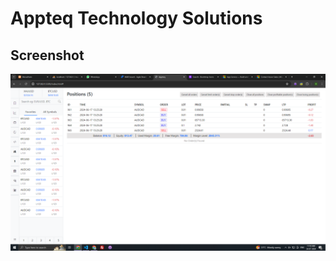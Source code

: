 # Appteq Technology Solutions

## Screenshot

![Image of Index page](https://github.com/Ambroarun83/appteq/blob/main/screenshot.png)
